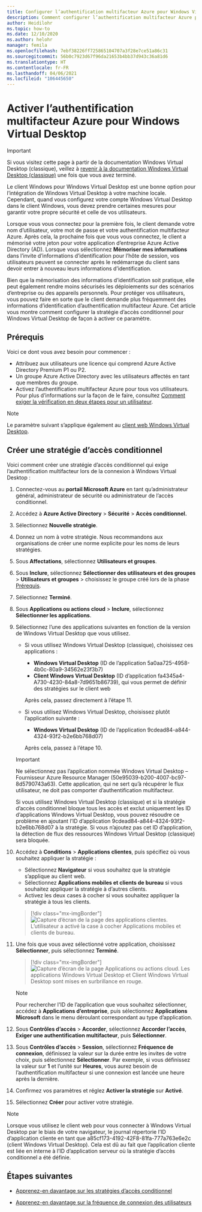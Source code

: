 ```yaml
---
title: Configurer l’authentification multifacteur Azure pour Windows Virtual Desktop - Azure
description: Comment configurer l’authentification multifacteur Azure pour une sécurité accrue dans Windows Virtual Desktop.
author: Heidilohr
ms.topic: how-to
ms.date: 12/10/2020
ms.author: helohr
manager: femila
ms.openlocfilehash: 7ebf38226ff725865104707a3f28e7ce51a86c31
ms.sourcegitcommit: 56b0c7923d67f96da21653b4bb37d943c36a81d6
ms.translationtype: HT
ms.contentlocale: fr-FR
ms.lasthandoff: 04/06/2021
ms.locfileid: "106445650"
---
```

# <a name="enable-azure-multifactor-authentication-for-windows-virtual-desktop"></a>Activer l’authentification multifacteur Azure pour Windows Virtual Desktop

>[!IMPORTANT]
> Si vous visitez cette page à partir de la documentation Windows Virtual Desktop (classique), veillez à [revenir à la documentation Windows Virtual Desktop (classique)](./virtual-desktop-fall-2019/tenant-setup-azure-active-directory.md) une fois que vous avez terminé.

Le client Windows pour Windows Virtual Desktop est une bonne option pour l’intégration de Windows Virtual Desktop à votre machine locale. Cependant, quand vous configurez votre compte Windows Virtual Desktop dans le client Windows, vous devez prendre certaines mesures pour garantir votre propre sécurité et celle de vos utilisateurs.

Lorsque vous vous connectez pour la première fois, le client demande votre nom d’utilisateur, votre mot de passe et votre authentification multifacteur Azure. Après cela, la prochaine fois que vous vous connectez, le client a mémorisé votre jeton pour votre application d’entreprise Azure Active Directory (AD). Lorsque vous sélectionnez **Mémoriser mes informations** dans l’invite d’informations d’identification pour l’hôte de session, vos utilisateurs peuvent se connecter après le redémarrage du client sans devoir entrer à nouveau leurs informations d’identification.

Bien que la mémorisation des informations d’identification soit pratique, elle peut également rendre moins sécurisés les déploiements sur des scénarios d’entreprise ou des appareils personnels. Pour protéger vos utilisateurs, vous pouvez faire en sorte que le client demande plus fréquemment des informations d’identification d’authentification multifacteur Azure. Cet article vous montre comment configurer la stratégie d’accès conditionnel pour Windows Virtual Desktop de façon à activer ce paramètre.

## <a name="prerequisites"></a>Prérequis

Voici ce dont vous avez besoin pour commencer :

- Attribuez aux utilisateurs une licence qui comprend Azure Active Directory Premium P1 ou P2.
- Un groupe Azure Active Directory avec les utilisateurs affectés en tant que membres du groupe.
- Activez l’authentification multifacteur Azure pour tous vos utilisateurs. Pour plus d’informations sur la façon de le faire, consultez [Comment exiger la vérification en deux étapes pour un utilisateur](../active-directory/authentication/howto-mfa-userstates.md#view-the-status-for-a-user).

> [!NOTE]
> Le paramètre suivant s’applique également au [client web Windows Virtual Desktop](https://rdweb.wvd.microsoft.com/arm/webclient/index.html).

## <a name="create-a-conditional-access-policy"></a>Créer une stratégie d’accès conditionnel

Voici comment créer une stratégie d’accès conditionnel qui exige l’authentification multifacteur lors de la connexion à Windows Virtual Desktop :

1. Connectez-vous au **portail Microsoft Azure** en tant qu’administrateur général, administrateur de sécurité ou administrateur de l’accès conditionnel.
2. Accédez à **Azure Active Directory** > **Sécurité** > **Accès conditionnel.**
3. Sélectionnez **Nouvelle stratégie**.
4. Donnez un nom à votre stratégie. Nous recommandons aux organisations de créer une norme explicite pour les noms de leurs stratégies.
5. Sous **Affectations**, sélectionnez **Utilisateurs et groupes**.
6. Sous **Inclure**, sélectionnez **Sélectionner des utilisateurs et des groupes** > **Utilisateurs et groupes** > choisissez le groupe créé lors de la phase [Prérequis](#prerequisites).
7. Sélectionnez **Terminé**.
8. Sous **Applications ou actions cloud** > **Inclure**, sélectionnez **Sélectionner les applications**.
9. Sélectionnez l’une des applications suivantes en fonction de la version de Windows Virtual Desktop que vous utilisez.
   
   - Si vous utilisez Windows Virtual Desktop (classique), choisissez ces applications :
       
       - **Windows Virtual Desktop** (ID de l’application 5a0aa725-4958-4b0c-80a9-34562e23f3b7)
       - **Client Windows Virtual Desktop** (ID d’application fa4345a4-A730-4230-84a8-7d9651b86739), qui vous permet de définir des stratégies sur le client web
       
        Après cela, passez directement à l’étape 11.

   - Si vous utilisez Windows Virtual Desktop, choisissez plutôt l’application suivante :
       
       -  **Windows Virtual Desktop** (ID de l’application 9cdead84-a844-4324-93f2-b2e6bb768d07)
       
        Après cela, passez à l’étape 10.

   >[!IMPORTANT]
   > Ne sélectionnez pas l’application nommée Windows Virtual Desktop – Fournisseur Azure Resource Manager (50e95039-b200-4007-bc97-8d5790743a63). Cette application, qui ne sert qu’à récupérer le flux utilisateur, ne doit pas comporter d’authentification multifacteur.
   > 
   > Si vous utilisez Windows Virtual Desktop (classique) et si la stratégie d’accès conditionnel bloque tous les accès et exclut uniquement les ID d’applications Windows Virtual Desktop, vous pouvez résoudre ce problème en ajoutant l’ID d’application 9cdead84-a844-4324-93f2-b2e6bb768d07 à la stratégie. Si vous n’ajoutez pas cet ID d’application, la détection de flux des ressources Windows Virtual Desktop (classique) sera bloquée.

10. Accédez à **Conditions** > **Applications clientes**, puis spécifiez où vous souhaitez appliquer la stratégie :
    
    - Sélectionnez **Navigateur** si vous souhaitez que la stratégie s’applique au client web.
    - Sélectionnez **Applications mobiles et clients de bureau** si vous souhaitez appliquer la stratégie à d’autres clients.
    - Activez les deux cases à cocher si vous souhaitez appliquer la stratégie à tous les clients.
   
    > [!div class="mx-imgBorder"]
    > ![Capture d’écran de la page des applications clientes. L’utilisateur a activé la case à cocher Applications mobiles et clients de bureau.](media/select-apply.png)

11. Une fois que vous avez sélectionné votre application, choisissez **Sélectionner**, puis sélectionnez **Terminé**.

    > [!div class="mx-imgBorder"]
    > ![Capture d’écran de la page Applications ou actions cloud. Les applications Windows Virtual Desktop et Client Windows Virtual Desktop sont mises en surbrillance en rouge.](media/cloud-apps-enterprise.png)

    >[!NOTE]
    >Pour rechercher l'ID de l’application que vous souhaitez sélectionner, accédez à **Applications d’entreprise**, puis sélectionnez **Applications Microsoft** dans le menu déroulant correspondant au type d’application.

12. Sous **Contrôles d’accès** > **Accorder**, sélectionnez **Accorder l’accès**, **Exiger une authentification multifacteur**, puis **Sélectionner**.
13. Sous **Contrôles d’accès** > **Session**, sélectionnez **Fréquence de connexion**, définissez la valeur sur la durée entre les invites de votre choix, puis sélectionnez **Sélectionner**. Par exemple, si vous définissez la valeur sur **1** et l’unité sur **Heures**, vous aurez besoin de l’authentification multifacteur si une connexion est lancée une heure après la dernière.
14. Confirmez vos paramètres et réglez **Activer la stratégie** sur **Activé**.
15. Sélectionnez **Créer** pour activer votre stratégie.

>[!NOTE]
>Lorsque vous utilisez le client web pour vous connecter à Windows Virtual Desktop par le biais de votre navigateur, le journal répertorie l’ID d’application cliente en tant que a85cf173-4192-42F8-81fa-777a763e6e2c (client Windows Virtual Desktop). Cela est dû au fait que l’application cliente est liée en interne à l’ID d’application serveur où la stratégie d’accès conditionnel a été définie. 

## <a name="next-steps"></a>Étapes suivantes

- [Apprenez-en davantage sur les stratégies d’accès conditionnel](../active-directory/conditional-access/concept-conditional-access-policies.md)

- [Apprenez-en davantage sur la fréquence de connexion des utilisateurs](../active-directory/conditional-access/howto-conditional-access-session-lifetime.md#user-sign-in-frequency)
